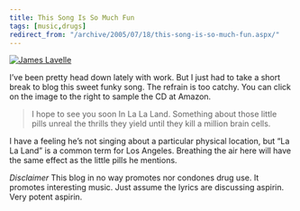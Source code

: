 ```yaml
---
title: This Song Is So Much Fun
tags: [music,drugs]
redirect_from: "/archive/2005/07/18/this-song-is-so-much-fun.aspx/"
---
```


[![James
Lavelle](https://haacked.com/images/FabricLive.jpg)](http://www.amazon.com/exec/obidos/ASIN/B00005S6P9/youvebeenhaac-20?creative=327641&camp=14573&link_code=as1)

I’ve been pretty head down lately with work. But I just had to take a short break to blog this sweet funky song. The refrain is too catchy. You can click on the image to the right to sample the CD at Amazon.

> I hope to see you soon
>  In La La Land.
>  Something about those little pills
>  unreal
>  the thrills
>  they yield
>  until they kill a million brain cells.

I have a feeling he’s not singing about a particular physical location,
but “La La Land” is a common term for Los Angeles. Breathing the air
here will have the same effect as the little pills he mentions.

*Disclaimer* This blog in no way promotes nor condones drug use. It
promotes interesting music. Just assume the lyrics are discussing
aspirin. Very potent aspirin.
